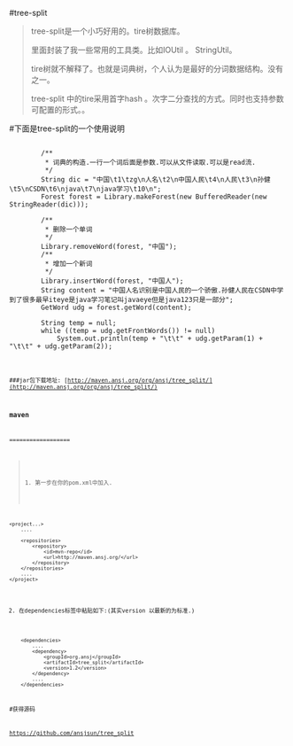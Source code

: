 #tree-split

>tree-split是一个小巧好用的。tire树数据库。
>
>里面封装了我一些常用的工具类。比如IOUtil 。 StringUtil。
>
>tire树就不解释了。也就是词典树，个人认为是最好的分词数据结构。没有之一。
>
>tree-split 中的tire采用首字hash 。次字二分查找的方式。同时也支持参数可配置的形式。。
>


#下面是tree-split的一个使用说明


<pre><code>
		/**
		 * 词典的构造.一行一个词后面是参数.可以从文件读取.可以是read流.
		 */
		String dic = "中国\t1\tzg\n人名\t2\n中国人民\t4\n人民\t3\n孙健\t5\nCSDN\t6\njava\t7\njava学习\t10\n";
		Forest forest = Library.makeForest(new BufferedReader(new StringReader(dic)));

		/**
		 * 删除一个单词
		 */
		Library.removeWord(forest, "中国");
		/**
		 * 增加一个新词
		 */
		Library.insertWord(forest, "中国人");
		String content = "中国人名识别是中国人民的一个骄傲.孙健人民在CSDN中学到了很多最早iteye是java学习笔记叫javaeye但是java123只是一部分";
		GetWord udg = forest.getWord(content);

		String temp = null;
		while ((temp = udg.getFrontWords()) != null)
			System.out.println(temp + "\t\t" + udg.getParam(1) + "\t\t" + udg.getParam(2));
<code></pre>



###jar包下载地址:
[http://maven.ansj.org/org/ansj/tree_split/](http://maven.ansj.org/org/ansj/tree_split/)

### maven

==================
>1. 第一步在你的pom.xml中加入.

````
<project...>
	....
	
	<repositories>
		<repository>
			<id>mvn-repo</id>
			<url>http://maven.ansj.org/</url>
		</repository>
	</repositories>
	....
</project>
````


2. 在dependencies标签中粘贴如下:(其实version 以最新的为标准.)

````
	<dependencies>
		....
		<dependency>
			<groupId>org.ansj</groupId>
			<artifactId>tree_split</artifactId>
			<version>1.2</version>
		</dependency>
		....
	</dependencies>
````


#获得源码

https://github.com/ansjsun/tree_split
